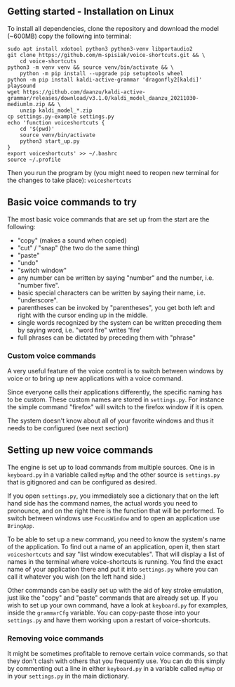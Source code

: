 
## Getting started - Installation on Linux

To install all dependencies, clone the repository and download the model (~600MB) copy the following into terminal:
```buildoutcfg
sudo apt install xdotool python3 python3-venv libportaudio2
git clone https://github.com/m-spisiak/voice-shortcuts.git && \
    cd voice-shortcuts
python3 -m venv venv && source venv/bin/activate && \
    python -m pip install --upgrade pip setuptools wheel
python -m pip install kaldi-active-grammar 'dragonfly2[kaldi]' playsound
wget https://github.com/daanzu/kaldi-active-grammar/releases/download/v3.1.0/kaldi_model_daanzu_20211030-mediumlm.zip && \
    unzip kaldi_model_*.zip
cp settings.py-example settings.py
echo 'function voiceshortcuts {
    cd '$(pwd)'
    source venv/bin/activate
    python3 start_up.py
}
export voiceshortcuts' >> ~/.bashrc
source ~/.profile
```

Then you run the program by (you might need to reopen new terminal for the changes to take place):
`voiceshortcuts`

## Basic voice commands to try
The most basic voice commands that are set up from the start are the following:

- "copy" (makes a sound when copied)
- "cut" / "snap" (the two do the same thing)
- "paste"
- "undo"
- "switch window"
- any number can be written by saying "number" and the number, i.e. "number five".
- basic special characters can be written by saying their name, i.e. "underscore".
- parentheses can be invoked by "parentheses", you get both left and right with the cursor ending up in the middle.
- single words recognized by the system can be written preceding them by saying word, i.e. "word fire" writes 'fire'
- full phrases can be dictated by preceding them with "phrase"

### Custom voice commands
A very useful feature of the voice control is to switch between windows by voice
or to bring up new applications with a voice command.

Since everyone calls their applications differently, the specific naming has to be custom.
These custom names are stored in `settings.py`.
For instance the simple command "firefox" will switch to the firefox window if it is open.

The system doesn't know about all of your favorite windows and thus it needs to be configured (see next section)

## Setting up new voice commands
The engine is set up to load commands from multiple sources.
One is in `keyboard.py` in a variable called `myMap` and the other source
is `settings.py` that is gitignored and can be configured as desired.

If you open `settings.py`, you immediately see a dictionary that on the left hand side has the command names,
the actual words you need to pronounce, and on the right there is the function that will be performed.
To switch between windows use `FocusWindow` and to open an application use `BringApp`.

To be able to set up a new command, you need to know the system's name of the application.
To find out a name of an application, open it, then start `voiceshortcuts` and say "list window executables".
That will display a list of names in the terminal where voice-shortcuts is running.
You find the exact name of your application there and put it into `settings.py` where you can call it whatever you wish
(on the left hand side.)

Other commands can be easily set up with the aid of key stroke emulation, just like the "copy" and "paste" commands that
are already set up. 
If you wish to set up your own command, have a look at `keyboard.py` for examples, inside the `grammarCfg` variable.
You can copy-paste those into your `settings.py` and have them working upon a restart of voice-shortcuts.

### Removing voice commands
It might be sometimes profitable to remove certain voice commands,
so that they don't clash with others that you frequently use.
You can do this simply by commenting out a line in either `keyboard.py` in a variable called `myMap`
or in your `settings.py` in the main dictionary.

